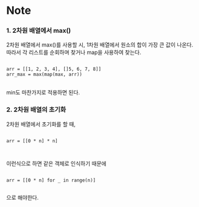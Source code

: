 # Note

### 1. 2차원 배열에서 max()
2차원 배열에서 max()를 사용할 시, 1차원 배열에서 원소의 합이 가장 큰 값이 나온다. 
따라서 각 리스트를 순회하며 찾거나 map을 사용하여 찾는다.

<pre>
<code>
arr = [[1, 2, 3, 4], []5, 6, 7, 8]]
arr_max = max(map(max, arr))
</code>
</pre>

min도 마찬가지로 적용하면 된다.

### 2. 2차원 배열의 초기화
2차원 배열에서 초기화를 할 때,
<pre>
<code>
arr = [[0 * n] * n]
</pre>
</code>
이런식으로 하면 같은 객체로 인식하기 때문에 
<pre>
<code>
arr = [[0 * n] for _ in range(n)]
</pre>
</code>
으로 해야한다.